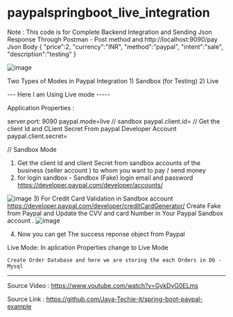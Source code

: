 # paypalspringboot_live_integration

  Note : This code is for Complete Backend Integration and Sending Json Response Through Postman  - Post method  and  http://localhost:9090/pay
   Json Body 
  {
    "price":2,
     "currency":"INR",
     "method":"paypal",
    "intent":"sale",
    "description":"testing"
    }
      
![image](https://user-images.githubusercontent.com/54494367/112153565-67437300-8c09-11eb-8520-416489e58f41.png)

      
  Two Types of Modes in Paypal Integration 
    1) Sandbox (for Testing) 
    2) Live
    
   ---   Here I am Using Live mode   ----- 
    
 Application Properties : 
 
 server.port: 9090
 paypal.mode=live       // sandbox 
 paypal.client.id=    // Get the client Id and CLient Secret From paypal Developer Account 
 paypal.client.secret=  

 
   // Sandbox Mode 
   
  1) Get the client Id and client Secret from sandbox accounts of the business (seller account ) to whom you want to pay / send money
  2) for login sandbox - Sandbox (Fake) login email and password 
  https://developer.paypal.com/developer/accounts/
  
   ![image](https://user-images.githubusercontent.com/54494367/112149587-28132300-8c05-11eb-8491-99687e2f00b7.png)
  3)  For Credit Card Validation in Sandbox account 
  https://developer.paypal.com/developer/creditCardGenerator/
   Create Fake from Paypal and Update  the CVV and card Number in Your Paypal Sandbox account . 
   ![image](https://user-images.githubusercontent.com/54494367/112150209-d74ffa00-8c05-11eb-88b0-b5cc817f2d43.png)



 



 4) Now you can get The success reponse object from Paypal
   
Live Mode:
  In aplication Properties change to Live Mode 

    Create Order Database and here we are storing the each Orders in Db - Mysql
-------------------------
 
 Source Video  : https://www.youtube.com/watch?v=GykDyG0ELms
 
 Source Link : https://github.com/Java-Techie-jt/spring-boot-paypal-example
 
 
